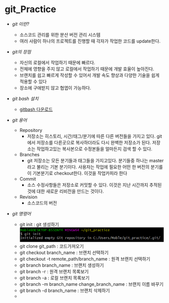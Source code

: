 # git_Practice

- <i>git 이란?</i>
    - 소스코드 관리를 위한 분산 버전 관리 시스템
    - 여러 사람이 하나의 프로젝트를 진행할 때 각자가 작업한 코드를 update한다.

- <i>git의 장점</i>
    - 자신의 로컬에서 작업하기 때문에 빠르다.
    - 전체에 영향을 주지 않고 로컬에서 작업하기 때문에 개발 효율이 높아진다.
    - 브랜치를 쉽고 빠르게 작성할 수 있어서 개발 속도 향상과 다양한 기술을 쉽게 적용할 수 있다
    - 장소에 구애받지 않고 협엽이 가능하다.

- <i>git bash 설치</i>
    - [gitbash 다운로드](https://gitforwindows.org/)

- <i>git 용어</i>
    - Repository
        - 저장소는 히스토리, 시간/태그/분기에 따른 다른 버전들을 가지고 있다. git에서 저장소를 다른곳으로 복사하더라도 다시 완벽한 저장소가 된다. 저장소는 작업하고있는 복사본으로 수정본들을 얼마든지 검색 할 수 있다.
    - Branches
        - git 저장소는 모든 분기들과 태그들을 가지고있다. 분기들중 하나는 master라고 불리는 기본 분기이다. 사용자는 작업에 필요한 어떤 한 버전의 분기를이 기본분기로 checkout한다. 이것을 작업카피라 한다
    - Commit
        - 소스 수정사항들은 저장소로 커밋할 수 있다. 이것은 지난 시간까지 추적된 것에 대한 새로운 리비전을 만드는 것이다. 
    - Revision
        - 소스코드의 버전 

- <i>git 명령어</i>
    - git init : git 생성하기
    ![git_init](img/git_init.png)
    - git clone git_path : 코드가져오기
    - git checkout branch_name : 브랜치 선택하기
    - git checkout -t remote_path/branch_name : 원격 브랜치 선택하기
    - git branch branch_name : 브랜치 생성하기
    - git branch -r : 원격 브랜치 목록보기
    - git branch -a : 로컬 브랜치 목록보기
    - git branch -m branch_name change_branch_name : 브랜치 이름 바꾸기
    - git branch -d branch_name : 브랜치 삭제하기
    - 